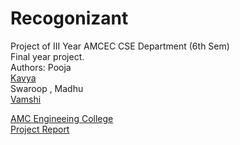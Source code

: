 # Recogonizant 
Project of III Year AMCEC CSE Department (6th Sem)<br>
Final year project.<br>
Authors: Pooja <br> [Kavya](github.com/kavya612) <br> Swaroop , Madhu <br> [Vamshi](github.com/BullsEye34) <br>


[AMC Engineeing College](http://www.amcgroup.edu.in/AMCEC/index.php)<br>
[Project Report](https://github.com/BullsEye34/IoT/blob/master/Report.pdf)
